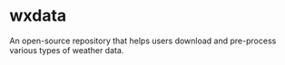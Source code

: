 # wxdata
An open-source repository that helps users download and pre-process various types of weather data. 

